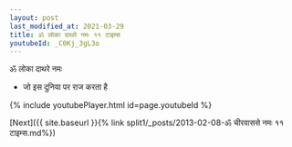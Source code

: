 ```yaml
---
layout: post
last_modified_at: 2021-03-29
title: ॐ लोका दाथरे नमः ११ टाइम्स
youtubeId: _C0Kj_3gL3o
---
```

 
 
 ॐ लोका दाथरे नमः  
 
 -  जो इस दुनिया पर राज करता है 
 
  
 
  
 
 
 
 
 
 


{% include youtubePlayer.html id=page.youtubeId %}
 
[Next]({{ site.baseurl }}{% link  split1/_posts/2013-02-08-ॐ चीरवाससे नमः ११ टाइम्स.md%})
 
